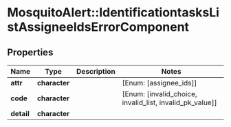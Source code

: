 # MosquitoAlert::IdentificationtasksListAssigneeIdsErrorComponent


## Properties
Name | Type | Description | Notes
------------ | ------------- | ------------- | -------------
**attr** | **character** |  | [Enum: [assignee_ids]] 
**code** | **character** |  | [Enum: [invalid_choice, invalid_list, invalid_pk_value]] 
**detail** | **character** |  | 


